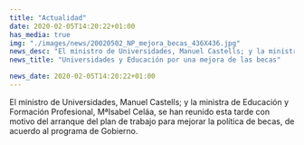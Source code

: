 ```yaml
---
title: "Actualidad"
date: 2020-02-05T14:20:22+01:00
has_media: true
img: "./images/news/20020502_NP_mejora_becas_436X436.jpg"
news_desc: "El ministro de Universidades, Manuel Castells; y la ministra de Educación y Formación Profesional, MªIsabel Celáa, se han reunido esta tarde con motivo del arranque del plan de trabajo para mejorar la política de becas, de acuerdo al programa de Gobierno."
news_title: "Universidades y Educación por una mejora de las becas"

news_date: 2020-02-05T14:20:22+01:00
---
```

<p><span>El ministro de Universidades, Manuel Castells; y la ministra de Educaci&oacute;n y Formaci&oacute;n Profesional, M&ordf;Isabel Cel&aacute;a, se han reunido esta tarde con motivo del arranque del plan de trabajo para mejorar la pol&iacute;tica de becas, de acuerdo al programa de Gobierno.</span></p>